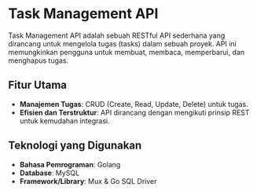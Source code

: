 # Task Management API

Task Management API adalah sebuah RESTful API sederhana yang dirancang untuk mengelola tugas (tasks) dalam sebuah proyek. API ini memungkinkan pengguna untuk membuat, membaca, memperbarui, dan menghapus tugas.

## Fitur Utama

- **Manajemen Tugas**: CRUD (Create, Read, Update, Delete) untuk tugas.
- **Efisien dan Terstruktur**: API dirancang dengan mengikuti prinsip REST untuk kemudahan integrasi.

## Teknologi yang Digunakan

- **Bahasa Pemrograman**: Golang
- **Database**: MySQL
- **Framework/Library**: Mux & Go SQL Driver
